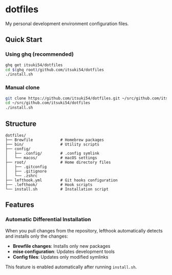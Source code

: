 # dotfiles

My personal development environment configuration files.

## Quick Start

### Using ghq (recommended)

```bash
ghq get itsuki54/dotfiles
cd $(ghq root)/github.com/itsuki54/dotfiles
./install.sh
```

### Manual clone

```bash
git clone https://github.com/itsuki54/dotfiles.git ~/src/github.com/itsuki54/dotfiles
cd ~/src/github.com/itsuki54/dotfiles
./install.sh
```

## Structure

```
dotfiles/
├── Brewfile            # Homebrew packages
├── bin/                # Utility scripts
├── config/
│   ├── .config/        # .config symlink
│   └── macos/          # macOS settings
├── root/               # Home directory files
│   ├── .gitconfig
│   ├── .gitignore
│   └── .zshrc
├── lefthook.yml        # Git hooks configuration
├── .lefthook/          # Hook scripts
└── install.sh          # Installation script
```

## Features

### Automatic Differential Installation

When you pull changes from the repository, lefthook automatically detects and installs only the changes:

- **Brewfile changes**: Installs only new packages
- **mise configuration**: Updates development tools
- **Config files**: Updates only modified symlinks

This feature is enabled automatically after running `install.sh`.
